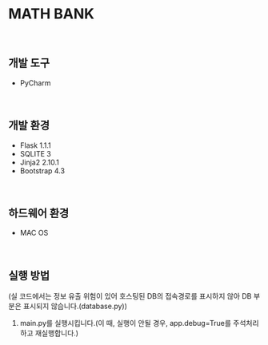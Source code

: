 # MATH BANK
<br>

## 개발 도구
- PyCharm
<br>

## 개발 환경
- Flask 1.1.1
- SQLITE 3
- Jinja2 2.10.1
- Bootstrap 4.3
<br>

## 하드웨어 환경
- MAC OS
<br>

## 실행 방법
(실 코드에서는 정보 유출 위험이 있어 호스팅된 DB의 접속경로를 표시하지 않아 DB 부분은 표시되지 않습니다.(database.py))
1. main.py를 실행시킵니다.(이 때, 실행이 안될 경우, app.debug=True를 주석처리하고 재실행합니다.)
